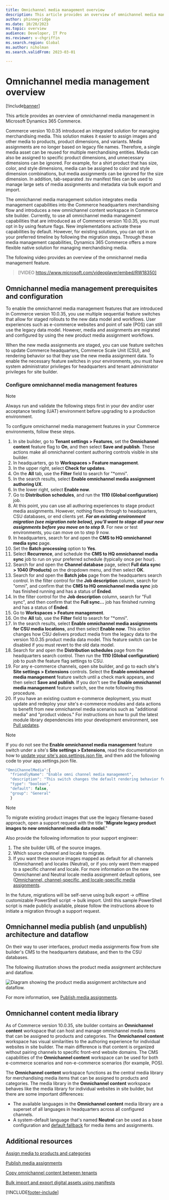 ```yaml
---
title: Omnichannel media management overview
description: This article provides an overview of omnichannel media management in Microsoft Dynamics 365 Commerce.
author: phinneyridge
ms.date: 10/20/2023
ms.topic: overview
audience: Developer, IT Pro
ms.reviewer: v-chgriffin
ms.search.region: Global
ms.author: niholman
ms.search.validFrom: 2023-03-01

---
```


# Omnichannel media management overview

[!include[banner](../../finance/includes/banner.md)]

This article provides an overview of omnichannel media management in Microsoft Dynamics 365 Commerce.

Commerce version 10.0.35 introduced an integrated solution for managing merchandising media. This solution makes it easier to assign images and other media to products, product dimensions, and variants. Media assignments are no longer based on legacy file names. Therefore, a single media asset can be reused for multiple merchandising entities. Media can also be assigned to specific product dimensions, and unnecessary dimensions can be ignored. For example, for a shirt product that has size, color, and style dimensions, media can be assigned to color and style dimension combinations, but media assignments can be ignored for the size dimension. In addition,  tab-separated .tsv manifest files can be used to manage large sets of media assignments and metadata via bulk export and import.

The omnichannel media management solution integrates media management capabilities into the Commerce headquarters merchandising flow and introduces a new omnichannel content workspace in Commerce site builder. Currently, to use all omnichannel media management capabilities that are introduced as of Commerce version 10.0.35, you must opt in by using feature flags. New implementations activate these capabilities by default. However, for existing solutions, you can opt in on your preferred timeline by following the migration steps. Through these media management capabilities, Dynamics 365 Commerce offers a more flexible native solution for managing merchandising media.

The following video provides an overview of the omnichannel media management feature.

> [!VIDEO https://www.microsoft.com/videoplayer/embed/RW18350]

## Omnichannel media management prerequisites and configuration

To enable the omnichannel media management features that are introduced in Commerce version 10.0.35, you use multiple sequential feature switches that allow for staged rollouts to the new data model and workflows. User experiences such as e-commerce websites and point of sale (POS) can still use the legacy data model. However, media and assignments are migrated and configured by using the new product media assignment workflows.

When the new media assignments are staged, you can use feature switches to update Commerce headquarters, Commerce Scale Unit (CSU), and rendering behavior so that they use the new media assignment data. To enable the necessary feature switches in your environments, you must have system administrator privileges for headquarters and tenant administrator privileges for site builder.

### Configure omnichannel media management features

> [!NOTE]
> Always run and validate the following steps first in your dev and/or user acceptance testing (UAT) environment before upgrading to a production environment.

To configure omnichannel media management features in your Commerce environments, follow these steps.

1. In site builder, go to **Tenant settings \> Features**, set the **Omnichannel content** feature flag to **On**, and then select **Save and publish**. These actions make all omnichannel content authoring controls visible in site builder.
1. In headquarters, go to **Workspaces \> Feature management**.
1. In the upper right, select **Check for updates**.
1. On the **All** tab, use the **Filter** field to search for "\*omni".
1. In the search results, select **Enable omnichannel media assignment authoring UX**.
1. In the lower right, select **Enable now**.
1. Go to **Distribution schedules**, and run the **1110 (Global configuration)** job.
1. At this point, you can use all authoring experiences to stage product media assignments. However, nothing flows through to headquarters, CSU databases, or end clients yet. ***For an existing environment migration (see migration note below), you'll want to stage all your new assignments before you move on to step 9.*** For new or test environments, you can move on to step 9 now.
1. In headquarters, search for and open the **CMS to HQ omnichannel media sync** page.
1. Set the **Batch processing** option to **Yes**.
1. Select **Recurrence**, and schedule the **CMS to HQ omnichannel media sync** job to run on your preferred schedule (typically once per hour).
1. Search for and open the **Channel database** page, select **Full data sync \> 1040 (Products)** on the dropdown menu, and then select **OK**.
1. Search for and open the **Batch jobs** page from the headquarters search control. In the filter control for the **Job description** column, search for "omni", and confirm that the **CMS to HQ omnichannel media sync** job has finished running and has a status of **Ended**.
1. In the filter control for the **Job description** column, search for "Full sync", and then confirm that the **Full sync...** job has finished running and has a status of **Ended**.
1. Go to **Workspaces \> Feature management**.
1. On the **All** tab, use the **Filter** field to search for "\*omni".
1. In the search results, select **Enable omnichannel media assignments for CSU media locations**, and then select **Enable now**. This action changes how CSU delivers product media from the legacy data to the version 10.0.35 product media data model. This feature switch can be disabled if you must revert to the old data model.
1. Search for and open the **Distribution schedules** page from the headquarters search control. Then run the **1110 (Global configuration)** job to push the feature flag settings to CSU.
1. For any e-commerce channels, open site builder, and go to each site's **Site settings \> Extensions** controls. Select the **Enable omnichannel media management** feature switch until a check mark appears, and then select **Save and publish**. If you don't see the **Enable omnichannel media management** feature switch, see the note following this procedure.  
1. If you have an existing custom e-commerce deployment, you must update and redeploy your site's e-commerce modules and data actions to benefit from new omnichannel media scenarios such as "additional media" and "product videos." For instructions on how to pull the latest module library dependencies into your development environment, see [Pull updates](../e-commerce-extensibility/sdk-updates.md#pull-updates).

> [!NOTE]
> If you do not see the **Enable omnichannel media management** feature switch under a site's **Site settings \> Extensions**, read the documentation on how to [update your site's app.settings.json file](../e-commerce-extensibility/sdk-updates.md#update-the-appsettingsjson-file), and then add the following code to your app.settings.json file.

```javascript
"OmniChannelMedia":{
  "friendlyName": "Enable omni channel media management",
  "description": "This switch changes the default rendering behavior for product and category media. Once enabled, media assignments made in the omni channel workspace will be used instead of the legacy filename-based product and category image rendering behavior",
  "type": "boolean",
  "default": false,
  "group": "General"
  }   
```

> [!NOTE]
> To migrate existing product images that use the legacy filename-based approach, open a support request with the title "**Migrate legacy product images to new omnichannel media data model**."
>
> Also provide the following information to your support engineer:
> 1) The site builder URL of the source images.
> 2) Which source channel and locale to migrate.
> 3) If you want these source images mapped as default for all channels (Omnichannel) and locales (Neutral), or if you only want them mapped to a specific channel and locale. For more information on the new Omnichannel and Neutral locale media assignment default options, see ([Omnichannel, channel-specific, and locale-specific media assignments](assign-media-omnichannel.md#omnichannel-channel-specific-and-locale-specific-media-assignments).
>
> In the future, migrations will be self-serve using bulk export -> offline customizable PowerShell script -> bulk import. Until this sample PowerShell script is made publicly available, please follow the instructions above to initiate a migration through a support request. 

## Omnichannel media publish (and unpublish) architecture and dataflow

On their way to user interfaces, product media assignments flow from site builder's CMS to the headquarters database, and then to the CSU databases.

The following illustration shows the product media assignment architecture and dataflow.

![Diagram showing the product media assignment architecture and dataflow.](../media/OMM_1.png)

For more information, see [Publish media assignments](publish-media-omnichannel.md).

## Omnichannel content media library

As of Commerce version 10.0.35, site builder contains an **Omnichannel content** workspace that can host and manage omnichannel media items that can be assigned to products and categories. The **Omnichannel content** workspace has visual similarities to the authoring experience for individual websites in site builder. The main difference is that content is organized without pairing channels to specific front-end website domains. The CMS capabilities of the **Omnichannel content** workspace can be used for both e-commerce scenarios and non-e-commerce scenarios (for example, POS).

The **Omnichannel content** workspace functions as the central media library for merchandising media items that can be assigned to products and categories. The media library in the **Omnichannel content** workspace behaves like the media library for individual websites in site builder, but there are some important differences:

- The available languages in the **Omnichannel content** media library are a superset of all languages in headquarters across all configured channels.
- A system-default language that's named **Neutral** can be used as a base configuration and [default fallback](assign-media-omnichannel.md#omnichannel-channel-specific-and-locale-specific-media-assignments) for media items and assignments.

## Additional resources

[Assign media to products and categories](assign-media-omnichannel.md)

[Publish media assignments](publish-media-omnichannel.md)

[Copy omnichannel content between tenants](copy-content-between-tenants.md)

[Bulk import and export digital assets using manifests](import-export-manifest.md)

[!INCLUDE[footer-include](../../includes/footer-banner.md)]
